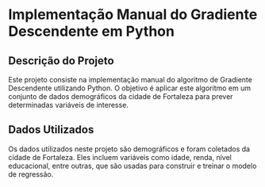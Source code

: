 # Implementação Manual do Gradiente Descendente em Python

## Descrição do Projeto

Este projeto consiste na implementação manual do algoritmo de Gradiente Descendente utilizando Python. O objetivo é aplicar este algoritmo em um conjunto de dados demográficos da cidade de Fortaleza para prever determinadas variáveis de interesse.

## Dados Utilizados

Os dados utilizados neste projeto são demográficos e foram coletados da cidade de Fortaleza. Eles incluem variáveis como idade, renda, nível educacional, entre outras, que são usadas para construir e treinar o modelo de regressão.
